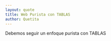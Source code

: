 ```yaml
---
layout: quote
title: Web Purista con TABLAS
author: Quetita
---
```


Debemos seguir un enfoque purista con TABLAS